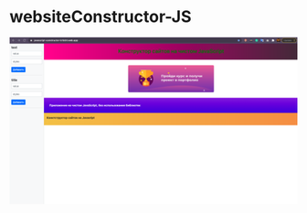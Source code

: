 # websiteConstructor-JS
<img src="https://raw.githubusercontent.com/gorobetsA/websiteConstructor-JS/main/Javascript%20website%20constructor.png" alt="preview of project">
